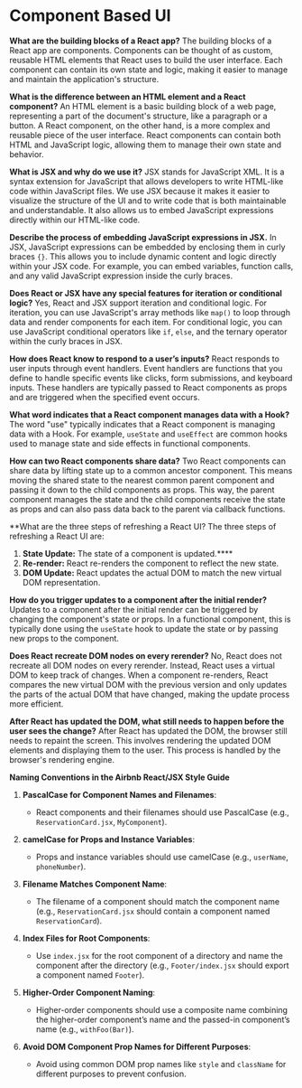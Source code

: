 # Component Based UI

**What are the building blocks of a React app?**
The building blocks of a React app are components. Components can be thought of as custom, reusable HTML elements that React uses to build the user interface. Each component can contain its own state and logic, making it easier to manage and maintain the application's structure.

**What is the difference between an HTML element and a React component?**
An HTML element is a basic building block of a web page, representing a part of the document's structure, like a paragraph or a button. A React component, on the other hand, is a more complex and reusable piece of the user interface. React components can contain both HTML and JavaScript logic, allowing them to manage their own state and behavior.

**What is JSX and why do we use it?**
JSX stands for JavaScript XML. It is a syntax extension for JavaScript that allows developers to write HTML-like code within JavaScript files. We use JSX because it makes it easier to visualize the structure of the UI and to write code that is both maintainable and understandable. It also allows us to embed JavaScript expressions directly within our HTML-like code.

**Describe the process of embedding JavaScript expressions in JSX.**
In JSX, JavaScript expressions can be embedded by enclosing them in curly braces `{}`. This allows you to include dynamic content and logic directly within your JSX code. For example, you can embed variables, function calls, and any valid JavaScript expression inside the curly braces.

**Does React or JSX have any special features for iteration or conditional logic?**
Yes, React and JSX support iteration and conditional logic. For iteration, you can use JavaScript's array methods like `map()` to loop through data and render components for each item. For conditional logic, you can use JavaScript conditional operators like `if`, `else`, and the ternary operator within the curly braces in JSX.

**How does React know to respond to a user’s inputs?**
React responds to user inputs through event handlers. Event handlers are functions that you define to handle specific events like clicks, form submissions, and keyboard inputs. These handlers are typically passed to React components as props and are triggered when the specified event occurs.

**What word indicates that a React component manages data with a Hook?**
The word "use" typically indicates that a React component is managing data with a Hook. For example, `useState` and `useEffect` are common hooks used to manage state and side effects in functional components.

**How can two React components share data?**
Two React components can share data by lifting state up to a common ancestor component. This means moving the shared state to the nearest common parent component and passing it down to the child components as props. This way, the parent component manages the state and the child components receive the state as props and can also pass data back to the parent via callback functions.

**What are the three steps of refreshing a React UI?
The three steps of refreshing a React UI are:
1. **State Update:** The state of a component is updated.****
2. **Re-render:** React re-renders the component to reflect the new state.
3. **DOM Update:** React updates the actual DOM to match the new virtual DOM representation.

**How do you trigger updates to a component after the initial render?**
Updates to a component after the initial render can be triggered by changing the component's state or props. In a functional component, this is typically done using the `useState` hook to update the state or by passing new props to the component.

**Does React recreate DOM nodes on every rerender?**
No, React does not recreate all DOM nodes on every rerender. Instead, React uses a virtual DOM to keep track of changes. When a component re-renders, React compares the new virtual DOM with the previous version and only updates the parts of the actual DOM that have changed, making the update process more efficient.

**After React has updated the DOM, what still needs to happen before the user sees the change?**
After React has updated the DOM, the browser still needs to repaint the screen. This involves rendering the updated DOM elements and displaying them to the user. This process is handled by the browser's rendering engine.

**Naming Conventions in the Airbnb React/JSX Style Guide**
1. **PascalCase for Component Names and Filenames**:
   - React components and their filenames should use PascalCase (e.g., `ReservationCard.jsx`, `MyComponent`).

2. **camelCase for Props and Instance Variables**:
   - Props and instance variables should use camelCase (e.g., `userName`, `phoneNumber`).

3. **Filename Matches Component Name**:
   - The filename of a component should match the component name (e.g., `ReservationCard.jsx` should contain a component named `ReservationCard`).

4. **Index Files for Root Components**:
   - Use `index.jsx` for the root component of a directory and name the component after the directory (e.g., `Footer/index.jsx` should export a component named `Footer`).

5. **Higher-Order Component Naming**:
   - Higher-order components should use a composite name combining the higher-order component’s name and the passed-in component’s name (e.g., `withFoo(Bar)`).

6. **Avoid DOM Component Prop Names for Different Purposes**:
   - Avoid using common DOM prop names like `style` and `className` for different purposes to prevent confusion.

